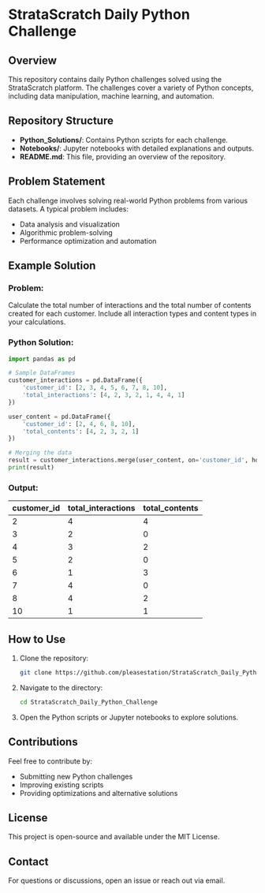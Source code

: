 # StrataScratch Daily Python Challenge

## Overview
This repository contains daily Python challenges solved using the StrataScratch platform. The challenges cover a variety of Python concepts, including data manipulation, machine learning, and automation.

## Repository Structure
- **Python_Solutions/**: Contains Python scripts for each challenge.
- **Notebooks/**: Jupyter notebooks with detailed explanations and outputs.
- **README.md**: This file, providing an overview of the repository.

## Problem Statement
Each challenge involves solving real-world Python problems from various datasets. A typical problem includes:
- Data analysis and visualization
- Algorithmic problem-solving
- Performance optimization and automation

## Example Solution
### Problem:
Calculate the total number of interactions and the total number of contents created for each customer. Include all interaction types and content types in your calculations.

### Python Solution:
```python
import pandas as pd

# Sample DataFrames
customer_interactions = pd.DataFrame({
    'customer_id': [2, 3, 4, 5, 6, 7, 8, 10],
    'total_interactions': [4, 2, 3, 2, 1, 4, 4, 1]
})

user_content = pd.DataFrame({
    'customer_id': [2, 4, 6, 8, 10],
    'total_contents': [4, 2, 3, 2, 1]
})

# Merging the data
result = customer_interactions.merge(user_content, on='customer_id', how='left').fillna(0)
print(result)
```

### Output:
| customer_id | total_interactions | total_contents |
|-------------|--------------------|---------------|
| 2           | 4                  | 4             |
| 3           | 2                  | 0             |
| 4           | 3                  | 2             |
| 5           | 2                  | 0             |
| 6           | 1                  | 3             |
| 7           | 4                  | 0             |
| 8           | 4                  | 2             |
| 10          | 1                  | 1             |

## How to Use
1. Clone the repository:
   ```sh
   git clone https://github.com/pleasestation/StrataScratch_Daily_Python_Challenge.git
   ```
2. Navigate to the directory:
   ```sh
   cd StrataScratch_Daily_Python_Challenge
   ```
3. Open the Python scripts or Jupyter notebooks to explore solutions.

## Contributions
Feel free to contribute by:
- Submitting new Python challenges
- Improving existing scripts
- Providing optimizations and alternative solutions

## License
This project is open-source and available under the MIT License.

## Contact
For questions or discussions, open an issue or reach out via email.

